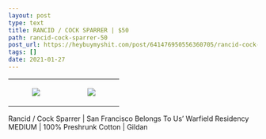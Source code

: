 ```yaml
---
layout: post
type: text
title: RANCID / COCK SPARRER | $50
path: rancid-cock-sparrer-50
post_url: https://heybuymyshit.com/post/641476950556360705/rancid-cock-sparrer-50
tags: []
date: 2021-01-27
---
```




<table style="width:100%;"><tr><td style="vertical-align:top;">
      <figure class="tmblr-full" data-orig-height="2048" data-orig-width="1365" data-orig-src="https://concertshirts.netlify.app/shirts/0242/0242-01.jpg"><img src="https://64.media.tumblr.com/f083063104ee9ba40600ab185119a79b/458057ddecc2e3be-cf/s540x810/c83fdf13983fbb2e1a1aded7d3e622a444b59351.jpg" data-orig-height="2048" data-orig-width="1365" data-orig-src="https://concertshirts.netlify.app/shirts/0242/0242-01.jpg"/></figure></td>
    <td style="vertical-align:top;">
      <figure class="tmblr-full" data-orig-height="2048" data-orig-width="1365" data-orig-src="https://concertshirts.netlify.app/shirts/0242/0242-02.jpg"><img src="https://64.media.tumblr.com/bcc9041b7f5d3f72ceac0c275b40b227/458057ddecc2e3be-3a/s540x810/bbc7f688febe70312638333877bfe7fe82f8edb1.jpg" data-orig-height="2048" data-orig-width="1365" data-orig-src="https://concertshirts.netlify.app/shirts/0242/0242-02.jpg"/></figure></td>
  </tr></table><p>
  Rancid / Cock Sparrer | San Francisco Belongs To Us&rsquo; Warfield Residency<br/>MEDIUM | 100% Preshrunk Cotton | Gildan
</p>
